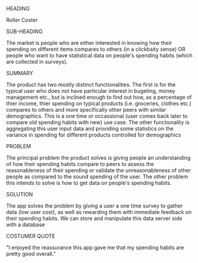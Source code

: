 HEADING

Roller Coster

SUB-HEADING

The market is people who are either interested in knowing how their spending on different items compares to others (in a clickbaity sense) OR people who want to have statistical data on people's spending habits (which are collected in surveys).

SUMMARY

The product has two mostly distinct functionalities. The first is for the typical user who does not have particular interest in bugeting, money management etc., but is inclined enough to find out how, as a percentage of thier income, thier spending on typical products (i.e. groceries, clothes etc.) compares to others and more specifically other peers with similar demographics. This is a one time or occassional (user comes back later to compare old spending habits with new) use case. The other functionality is aggregating this user input data and providing some statistics on the variance in spending for different products controlled for demographics

PROBLEM

The principal problem the product solves is giving people an understanding of how their spending habits compare to peers to assess the reasonableness of their spending or validate the unreasonableness of other people as compared to the sound spending of the user. The other problem this intends to solve is how to get data on people's spending habits. 

SOLUTION

The app solves the problem by giving a user a one time survey to gather data (low user cost), as well as rewarding them with immediate feedback on their spending habits. We can store and manipulate this data server side with a database

COSTUMER QUOTE

"I enjoyed the reassurance this app gave me that my spending habits are pretty good overall."





